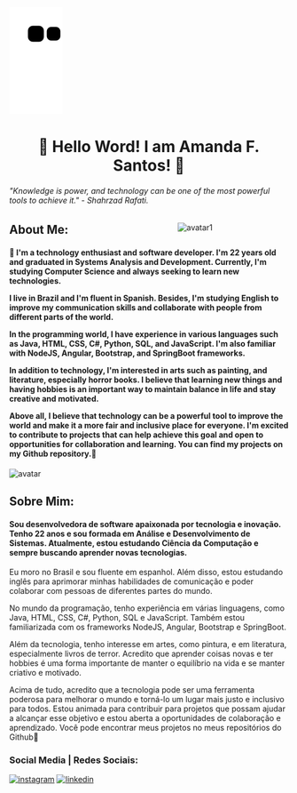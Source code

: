 ![Snake animation](https://github.com/Amandasfs/Amandasfs/blob/output/github-contribution-grid-snake.svg)

<h1 align="center"> 💜 Hello Word! I am Amanda F. Santos! 💜 </h1> 

<h6>"Knowledge is power, and technology can be one of the most powerful tools to achieve it." - Shahrzad Rafati.</h6>

<img src="https://user-images.githubusercontent.com/79655661/228043249-883035a9-3f65-4257-a805-dc015056bca9.png" alt="avatar1" width="200" align="right" />

<h2>About Me: </h2>

<h4>💜 I'm a technology enthusiast and software developer. I'm 22 years old and graduated in Systems Analysis and Development. Currently, I'm studying Computer Science and always seeking to learn new technologies.

I live in Brazil and I'm fluent in Spanish. Besides, I'm studying English to improve my communication skills and collaborate with people from different parts of the world.

In the programming world, I have experience in various languages such as Java, HTML, CSS, C#, Python, SQL, and JavaScript. I'm also familiar with NodeJS, Angular, Bootstrap, and SpringBoot frameworks.

In addition to technology, I'm interested in arts such as painting, and literature, especially horror books. I believe that learning new things and having hobbies is an important way to maintain balance in life and stay creative and motivated.

Above all, I believe that technology can be a powerful tool to improve the world and make it a more fair and inclusive place for everyone. I'm excited to contribute to projects that can help achieve this goal and open to opportunities for collaboration and learning. You can find my projects on my Github repository.💜</h4>


<img src="https://user-images.githubusercontent.com/79655661/228043300-c5856bd3-ea71-4858-8b72-0ffbeb548d1f.png" alt="avatar" width="200" style="margin-right:20px;">
<h2>Sobre Mim: </h2>

<h4>Sou desenvolvedora de software apaixonada por tecnologia e inovação. Tenho 22 anos e sou formada em Análise e Desenvolvimento de Sistemas. Atualmente, estou estudando Ciência da Computação e sempre buscando aprender novas tecnologias.</h4>
<p>Eu moro no Brasil e sou fluente em espanhol. Além disso, estou estudando inglês para aprimorar minhas habilidades de comunicação e poder colaborar com pessoas de diferentes partes do mundo.</p>
<p>No mundo da programação, tenho experiência em várias linguagens, como Java, HTML, CSS, C#, Python, SQL e JavaScript. Também estou familiarizada com os frameworks NodeJS, Angular, Bootstrap e SpringBoot.</p>
<p>Além da tecnologia, tenho interesse em artes, como pintura, e em literatura, especialmente livros de terror. Acredito que aprender coisas novas e ter hobbies é uma forma importante de manter o equilíbrio na vida e se manter criativo e motivado.</p>
<p>Acima de tudo, acredito que a tecnologia pode ser uma ferramenta poderosa para melhorar o mundo e torná-lo um lugar mais justo e inclusivo para todos. Estou animada para contribuir para projetos que possam ajudar a alcançar esse objetivo e estou aberta a oportunidades de colaboração e aprendizado. Você pode encontrar meus projetos no meus repositórios do Github💜</p>

<h3> Social Media | Redes Sociais:</h3>
<a href="https://www.instagram.com/amandsfs/"><img src="https://user-images.githubusercontent.com/79655661/228024942-59408489-8ffd-45ea-8979-b7acf345cf58.png" alt="instagram" align="rigth" /></a> <a href="https://www.linkedin.com/in/amanda-freitas-santos/"><img src="https://user-images.githubusercontent.com/79655661/228024208-1a071433-dc4b-45f1-8bad-c90187b08b9e.png" alt="linkedin" align="rigth" /></a>

